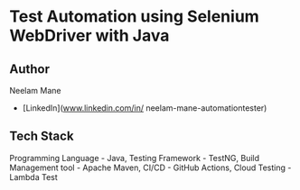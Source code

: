 
# Test Automation using Selenium WebDriver with Java

## Author
Neelam Mane

- [LinkedIn](www.linkedin.com/in/
neelam-mane-automationtester)


## Tech Stack

Programming Language - Java,
Testing Framework - TestNG, 
Build Management tool - Apache Maven, 
CI/CD - GitHub Actions, 
Cloud Testing - Lambda Test